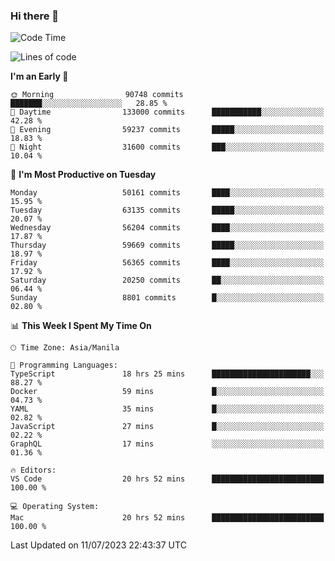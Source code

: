 ### Hi there 👋

<!--START_SECTION:waka-->
![Code Time](http://img.shields.io/badge/Code%20Time-4%2C154%20hrs%2047%20mins-blue)

![Lines of code](https://img.shields.io/badge/From%20Hello%20World%20I%27ve%20Written-115.1%20million%20lines%20of%20code-blue)

**I'm an Early 🐤** 

```text
🌞 Morning                90748 commits       ███████░░░░░░░░░░░░░░░░░░   28.85 % 
🌆 Daytime                133000 commits      ███████████░░░░░░░░░░░░░░   42.28 % 
🌃 Evening                59237 commits       █████░░░░░░░░░░░░░░░░░░░░   18.83 % 
🌙 Night                  31600 commits       ███░░░░░░░░░░░░░░░░░░░░░░   10.04 % 
```
📅 **I'm Most Productive on Tuesday** 

```text
Monday                   50161 commits       ████░░░░░░░░░░░░░░░░░░░░░   15.95 % 
Tuesday                  63135 commits       █████░░░░░░░░░░░░░░░░░░░░   20.07 % 
Wednesday                56204 commits       ████░░░░░░░░░░░░░░░░░░░░░   17.87 % 
Thursday                 59669 commits       █████░░░░░░░░░░░░░░░░░░░░   18.97 % 
Friday                   56365 commits       ████░░░░░░░░░░░░░░░░░░░░░   17.92 % 
Saturday                 20250 commits       ██░░░░░░░░░░░░░░░░░░░░░░░   06.44 % 
Sunday                   8801 commits        █░░░░░░░░░░░░░░░░░░░░░░░░   02.80 % 
```


📊 **This Week I Spent My Time On** 

```text
🕑︎ Time Zone: Asia/Manila

💬 Programming Languages: 
TypeScript               18 hrs 25 mins      ██████████████████████░░░   88.27 % 
Docker                   59 mins             █░░░░░░░░░░░░░░░░░░░░░░░░   04.73 % 
YAML                     35 mins             █░░░░░░░░░░░░░░░░░░░░░░░░   02.82 % 
JavaScript               27 mins             █░░░░░░░░░░░░░░░░░░░░░░░░   02.22 % 
GraphQL                  17 mins             ░░░░░░░░░░░░░░░░░░░░░░░░░   01.36 % 

🔥 Editors: 
VS Code                  20 hrs 52 mins      █████████████████████████   100.00 % 

💻 Operating System: 
Mac                      20 hrs 52 mins      █████████████████████████   100.00 % 
```


 Last Updated on 11/07/2023 22:43:37 UTC
<!--END_SECTION:waka-->


<!--
**rad182/rad182** is a ✨ _special_ ✨ repository because its `README.md` (this file) appears on your GitHub profile.

Here are some ideas to get you started:

- 🔭 I’m currently working on ...
- 🌱 I’m currently learning ...
- 👯 I’m looking to collaborate on ...
- 🤔 I’m looking for help with ...
- 💬 Ask me about ...
- 📫 How to reach me: ...
- 😄 Pronouns: ...
- ⚡ Fun fact: ...
-->
